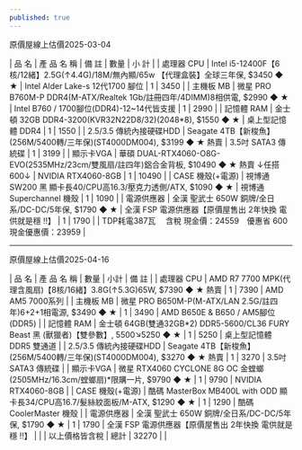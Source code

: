 ```yaml
---
published: true
---
```

原價屋線上估價2025-03-04

| 品 名 | 產 品 名 稱 | 備 註 | 數量 | 小 計 |
| 處理器 CPU | Intel i5-12400F【6核/12緒】2.5G(↑4.4G)/18M/無內顯/65w 【代理盒裝】全球三年保, $3450 ◆ ★ | Intel Alder Lake-s 12代1700 腳位 | 1 | 3450 |
| 主機板 MB | 微星 PRO B760M-P DDR4(M-ATX/Realtek 1Gb/註冊四年/4DIMM)8相供電, $2990 ◆ ★ | Intel B760 / 1700腳位(DDR4)-12~14代皆支援 | 1 | 2990 |
| 記憶體 RAM | 金士頓 32GB DDR4-3200(KVR32N22D8/32)(2048*8), $1550 ◆ ★ | 桌上型記憶體 DDR4 | 1 | 1550 |
| 2.5/3.5 傳統內接硬碟HDD | Seagate 4TB【新梭魚】(256M/5400轉/三年保)(ST4000DM004), $3199 ◆ ★ 熱賣 | 3.5吋 SATA3 傳統碟 | 1 | 3199 |
| 顯示卡VGA | 華碩 DUAL-RTX4060-O8G-EVO(2535MHz/23cm/雙風扇/註四年)鋁合金背板, $10490 ◆ ★ 熱賣 ↓任搭600↓ | NVIDIA RTX4060-8GB | 1 | 10490 |
| CASE 機殼(+電源) | 視博通 SW200 黑 顯卡長40/CPU高16.3/壓克力透側/ATX, $1090 ◆ ★ | 視博通 Superchannel 機殼 | 1 | 1090 |
| 電源供應器 | 全漢 聖武士 650W 銅牌/全日系/DC-DC/5年保, $1790 ◆ ★ | 全漢 FSP 電源供應器【原價屋售出 2年快換 電供就是穩 !!】 | 1 | 1790 |
| TDP耗電387瓦 　含稅 現金價：24559　優惠省 600　現金優惠價：23959 |

---

原價屋線上估價2025-04-16

| 品 名               | 產 品 名 稱                                                                    | 數量 | 小計    | 備 註                                |
| 處理器 CPU           | AMD R7 7700 MPK(代理含風扇)【8核/16緒】3.8G(↑5.3G)65W, $7390 ◆ ★ 熱賣                 | 1  | 7390  | AMD AM5 7000系列                     |
| 主機板 MB            | 微星 PRO B650M-P(M-ATX/LAN 2.5G/註四年)6+2+1相電源, $3490 ◆ ★                      | 1  | 3490  | AMD B650E &amp; B650 / AM5腳位(DDR5) |
| 記憶體 RAM           | 金士頓 64GB(雙通32GB*2) DDR5-5600/CL36 FURY Beast 黑 (獸獵者)【雙參數】, $5500↘$5250 ◆ ★ | 1  | 5250  | 桌上型記憶體 DDR5 雙通道                    |
| 2.5/3.5 傳統內接硬碟HDD | Seagate 4TB【新梭魚】(256M/5400轉/三年保)(ST4000DM004), $3270 ◆ ★ 熱賣                | 1  | 3270  | 3.5吋 SATA3 傳統碟                     |
| 顯示卡VGA            | 微星 RTX4060 CYCLONE 8G OC 金螳螂(2505MHz/16.3cm/螳螂扇)*限購一片, $9790 ◆ ★           | 1  | 9790  | NVIDIA RTX4060-8GB                 |
| CASE 機殼(+電源)      | 酷碼 MasterBox MB400L with ODD 顯卡長34/CPU高16.7/髮絲紋面板/M-ATX, $1290 ◆ ★         | 1  | 1290  | 酷碼 CoolerMaster 機殼                 |
| 電源供應器             | 全漢 聖武士 650W 銅牌/全日系/DC-DC/5年保, $1790 ◆ ★                                    | 1  | 1790  | 全漢 FSP 電源供應器【原價屋售出 2年快換 電供就是穩 !!】  |
|                   | 以上價格皆含稅                                                                    | 總計 | 32270 |                                    |

